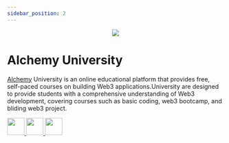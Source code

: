 ```yaml
---
sidebar_position: 2
---
```


<p align="center">
  <img src="https://university.alchemy.com/assets/logo.a2751bb7.svg" />
</p>

# Alchemy University

[Alchemy](https://university.alchemy.com/) University is an online educational platform that provides free, self-paced courses on building Web3 applications.University are designed to provide students with a comprehensive understanding of Web3 development, covering courses such as basic coding, web3 bootcamp, and bliding web3 project. 


<a href='https://twitter.com/AlchemyPlatform' >
   <img src="https://skillicons.dev/icons?i=twitter" height='40'/> 
</a>
<a href='https://www.linkedin.com/company/alchemyinc/'>
   <img src="https://skillicons.dev/icons?i=linkedin" height='40' /> 
</a>
<a href='https://university.alchemy.com/discord'>
   <img src="https://skillicons.dev/icons?i=discord" height='40' /> 
</a>